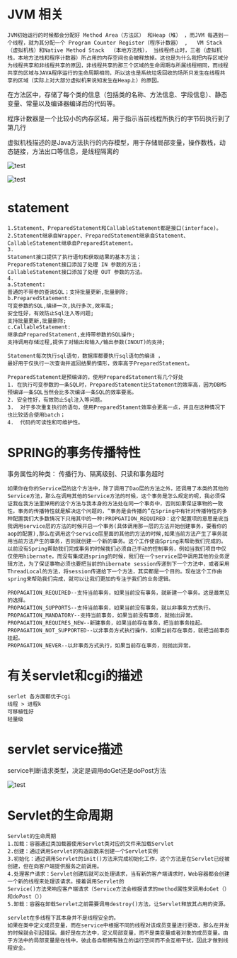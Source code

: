 # JVM 相关

    JVM初始运行的时候都会分配好 Method Area（方法区） 和Heap（堆） ，而JVM 每遇到一个线程，就为其分配一个 Program Counter Register（程序计数器） ,   VM Stack（虚拟机栈）和Native Method Stack  （本地方法栈）， 当线程终止时，三者（虚拟机栈，本地方法栈和程序计数器）所占用的内存空间也会被释放掉。这也是为什么我把内存区域分为线程共享和非线程共享的原因，非线程共享的那三个区域的生命周期与所属线程相同，而线程共享的区域与JAVA程序运行的生命周期相同，所以这也是系统垃圾回收的场所只发生在线程共享的区域（实际上对大部分虚拟机来说知发生在Heap上）的原因。
    
在方法区中，存储了每个类的信息（包括类的名称、方法信息、字段信息）、静态变量、常量以及编译器编译后的代码等。

程序计数器是一个比较小的内存区域，用于指示当前线程所执行的字节码执行到了第几行

虚拟机栈描述的是Java方法执行的内存模型，用于存储局部变量，操作数栈，动态链接，方法出口等信息，是线程隔离的

![test](https://tanhanqing.github.io/img/jvmThreadShare.png)

![test](https://tanhanqing.github.io/img/jvm.png)


# statement

    1.Statement、PreparedStatement和CallableStatement都是接口(interface)。  
    2.Statement继承自Wrapper、PreparedStatement继承自Statement、CallableStatement继承自PreparedStatement。  
    3.  
    Statement接口提供了执行语句和获取结果的基本方法；  
    PreparedStatement接口添加了处理 IN 参数的方法；  
    CallableStatement接口添加了处理 OUT 参数的方法。  
    4.  
    a.Statement:  
    普通的不带参的查询SQL；支持批量更新,批量删除;  
    b.PreparedStatement:  
    可变参数的SQL,编译一次,执行多次,效率高;  
    安全性好，有效防止Sql注入等问题;  
    支持批量更新,批量删除;  
    c.CallableStatement:  
    继承自PreparedStatement,支持带参数的SQL操作;  
    支持调用存储过程,提供了对输出和输入/输出参数(INOUT)的支持;  

    Statement每次执行sql语句，数据库都要执行sql语句的编译 ，  
    最好用于仅执行一次查询并返回结果的情形，效率高于PreparedStatement。  

    PreparedStatement是预编译的，使用PreparedStatement有几个好处  
    1. 在执行可变参数的一条SQL时，PreparedStatement比Statement的效率高，因为DBMS预编译一条SQL当然会比多次编译一条SQL的效率要高。  
    2. 安全性好，有效防止Sql注入等问题。  
    3.  对于多次重复执行的语句，使用PreparedStament效率会更高一点，并且在这种情况下也比较适合使用batch；  
    4.  代码的可读性和可维护性。

# SPRING的事务传播特性

事务属性的种类：   传播行为、隔离级别、只读和事务超时

    如果你在你的Service层的这个方法中，除了调用了Dao层的方法之外，还调用了本类的其他的Service方法，那么在调用其他的Service方法的时候，这个事务是怎么规定的呢，我必须保证我在我方法里掉用的这个方法与我本身的方法处在同一个事务中，否则如果保证事物的一致性。事务的传播特性就是解决这个问题的，“事务是会传播的”在Spring中有针对传播特性的多种配置我们大多数情况下只用其中的一种:PROPGATION_REQUIRED：这个配置项的意思是说当我调用service层的方法的时候开启一个事务(具体调用那一层的方法开始创建事务，要看你的aop的配置),那么在调用这个service层里面的其他的方法的时候,如果当前方法产生了事务就用当前方法产生的事务，否则就创建一个新的事务。这个工作使由Spring来帮助我们完成的。 
    以前没有Spring帮助我们完成事务的时候我们必须自己手动的控制事务，例如当我们项目中仅仅使用hibernate，而没有集成进spring的时候，我们在一个service层中调用其他的业务逻辑方法，为了保证事物必须也要把当前的hibernate session传递到下一个方法中，或者采用ThreadLocal的方法，将session传递给下一个方法，其实都是一个目的。现在这个工作由spring来帮助我们完成，就可以让我们更加的专注于我们的业务逻辑。
    
    PROPAGATION_REQUIRED--支持当前事务，如果当前没有事务，就新建一个事务。这是最常见的选择。 
    PROPAGATION_SUPPORTS--支持当前事务，如果当前没有事务，就以非事务方式执行。 
    PROPAGATION_MANDATORY--支持当前事务，如果当前没有事务，就抛出异常。 
    PROPAGATION_REQUIRES_NEW--新建事务，如果当前存在事务，把当前事务挂起。 
    PROPAGATION_NOT_SUPPORTED--以非事务方式执行操作，如果当前存在事务，就把当前事务挂起。 
    PROPAGATION_NEVER--以非事务方式执行，如果当前存在事务，则抛出异常。 


# 有关servlet和cgi的描述

    serlet 各方面都优于cgi 
    线程 > 进程k
    可移植性好 
    轻量级

# servlet service描述

service判断请求类型，决定是调用doGet还是doPost方法

![test](https://tanhanqing.github.io/img/httpservele.png)

# Servlet的生命周期

    Servlet的生命周期
    1.加载：容器通过类加载器使用Servlet类对应的文件来加载Servlet
    2.创建：通过调用Servlet的构造函数来创建一个Servlet实例
    3.初始化：通过调用Servlet的init()方法来完成初始化工作，这个方法是在Servlet已经被创建，但在向客户端提供服务之前调用。
    4.处理客户请求：Servlet创建后就可以处理请求，当有新的客户端请求时，Web容器都会创建一个新的线程来处理该请求。接着调用Servlet的
    Service()方法来响应客户端请求（Service方法会根据请求的method属性来调用doGet（）和doPost（））
    5.卸载：容器在卸载Servlet之前需要调用destroy()方法，让Servlet释放其占用的资源。
    
    servlet在多线程下其本身并不是线程安全的。
    如果在类中定义成员变量，而在service中根据不同的线程对该成员变量进行更改，那么在并发的时候就会引起错误。最好是在方法中，定义局部变量，而不是类变量或者对象的成员变量。由于方法中的局部变量是在栈中，彼此各自都拥有独立的运行空间而不会互相干扰，因此才做到线程安全。
